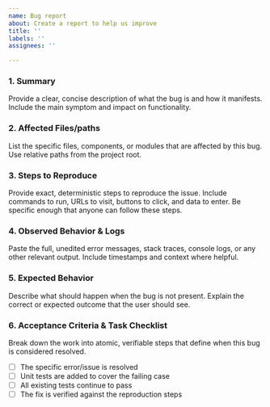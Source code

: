 ```yaml
---
name: Bug report
about: Create a report to help us improve
title: ''
labels: ''
assignees: ''

---
```


### 1. Summary

Provide a clear, concise description of what the bug is and how it manifests. Include the main symptom and impact on functionality.

### 2. Affected Files/paths

List the specific files, components, or modules that are affected by this bug. Use relative paths from the project root.

### 3. Steps to Reproduce

Provide exact, deterministic steps to reproduce the issue. Include commands to run, URLs to visit, buttons to click, and data to enter. Be specific enough that anyone can follow these steps.

### 4. Observed Behavior & Logs

Paste the full, unedited error messages, stack traces, console logs, or any other relevant output. Include timestamps and context where helpful.

### 5. Expected Behavior

Describe what should happen when the bug is not present. Explain the correct or expected outcome that the user should see.

### 6. Acceptance Criteria & Task Checklist

Break down the work into atomic, verifiable steps that define when this bug is considered resolved.

- [ ] The specific error/issue is resolved
- [ ] Unit tests are added to cover the failing case
- [ ] All existing tests continue to pass
- [ ] The fix is verified against the reproduction steps
